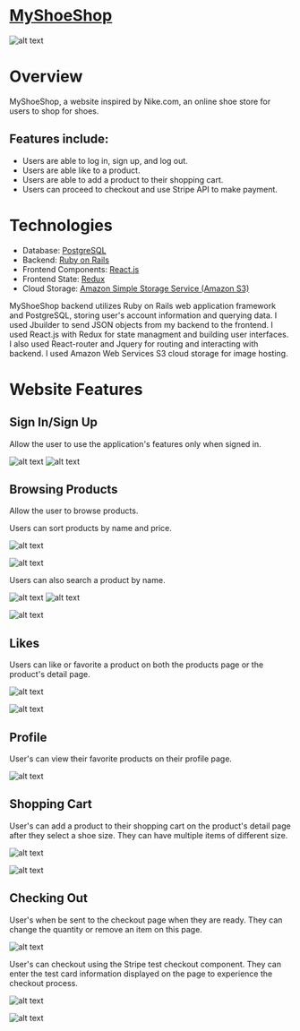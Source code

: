 # [MyShoeShop](https://myshoeshop.herokuapp.com/#/)
![alt text](https://app-ecommerce-seeds.s3-us-west-1.amazonaws.com/shop.png)
# Overview
MyShoeShop, a website inspired by Nike.com, an online shoe store for users to shop for shoes.

## Features include:
- Users are able to log in, sign up, and log out.
- Users are able like to a product.
- Users are able to add a product to their shopping cart.
- Users can proceed to checkout and use Stripe API to make payment.

# Technologies
- Database: [PostgreSQL](https://www.postgresql.org/)
- Backend: [Ruby on Rails](https://rubyonrails.org/)
- Frontend Components: [React.js](https://reactjs.org/)
- Frontend State: [Redux](https://redux.js.org/)
- Cloud Storage: [Amazon Simple Storage Service (Amazon S3)](https://aws.amazon.com/s3/)

MyShoeShop backend utilizes Ruby on Rails web application framework and PostgreSQL, storing user's account information and querying data. I used Jbuilder to send JSON objects from my backend to the frontend. I used React.js with Redux for state managment and building user interfaces. I also used React-router and Jquery for routing and interacting with backend. I used Amazon Web Services S3 cloud storage for image hosting.

# Website Features
## Sign In/Sign Up
Allow the user to use the application's features only when signed in.

![alt text](https://app-ecommerce-seeds.s3-us-west-1.amazonaws.com/signin.png)
![alt text](https://app-ecommerce-seeds.s3-us-west-1.amazonaws.com/signup.png)


## Browsing Products
Allow the user to browse products. 

Users can sort products by name and price. 

![alt text](https://app-ecommerce-seeds.s3-us-west-1.amazonaws.com/sort.png)

![alt text](https://app-ecommerce-seeds.s3-us-west-1.amazonaws.com/sortingsnip.png)



Users can also search a product by name.

![alt text](https://app-ecommerce-seeds.s3-us-west-1.amazonaws.com/search.png)
![alt text](https://app-ecommerce-seeds.s3-us-west-1.amazonaws.com/notitemsfound.png)



![alt text](https://app-ecommerce-seeds.s3-us-west-1.amazonaws.com/searchingsnip.png)




## Likes
Users can like or favorite a product on both the products page or the product's detail page.


![alt text](https://app-ecommerce-seeds.s3-us-west-1.amazonaws.com/favoritesp.png)


![alt text](https://app-ecommerce-seeds.s3-us-west-1.amazonaws.com/like.png)



## Profile
User's can view their favorite products on their profile page.

![alt text](https://app-ecommerce-seeds.s3-us-west-1.amazonaws.com/myfavorites.png)



## Shopping Cart
User's can add a product to their shopping cart on the product's detail page after they select a shoe size. They can have multiple items of different size.

![alt text](https://app-ecommerce-seeds.s3-us-west-1.amazonaws.com/productdetail.png)


![alt text](https://app-ecommerce-seeds.s3-us-west-1.amazonaws.com/shoppingcart.png)


## Checking Out 
User's when be sent  to the checkout page when they are ready. They can change the quantity or remove an item on this page.

![alt text](https://app-ecommerce-seeds.s3-us-west-1.amazonaws.com/checkout.png)


User's can checkout using the Stripe test checkout component. They can enter the test card information displayed on the page to experience the checkout process.


![alt text](https://app-ecommerce-seeds.s3-us-west-1.amazonaws.com/stripe.png)


![alt text](https://app-ecommerce-seeds.s3-us-west-1.amazonaws.com/stripesnip.png)

